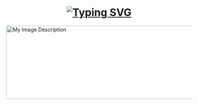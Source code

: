 <h1 align="center"><a href="https://git.io/typing-svg"><img src="https://readme-typing-svg.demolab.com?font=Fira+Code&pause=1000&width=435&lines=Welcome+to+My+Profile++%F0%9F%9A%80.;Hey+There%2C+%F0%9F%91%8B+I+am+Nikhil+Kumawat+%F0%9F%A7%91%E2%80%8D%F0%9F%92%BB." alt="Typing SVG" /></a></h1>

<img src="https://img.freepik.com/premium-vector/design-illustration-working-home-using-laptop-night_728139-180.jpg?ga=GA1.1.661734533.1737373949&semt=ais_hybrid" alt="My Image Description" width="1920" height="200"/>

<!-- 
**nikhil566565/nikhil566565** is a ✨ _special_ ✨ repository because its `README.md` (this file) appears on your GitHub profile.

Here are some ideas to get you started:

- 🔭 I’m currently working on ...
- 🌱 I’m currently learning ...
- 👯 I’m looking to collaborate on ...
- 🤔 I’m looking for help with ...
- 💬 Ask me about ...
- 📫 How to reach me: ...
- 😄 Pronouns: ...
- ⚡ Fun fact: ... -->
